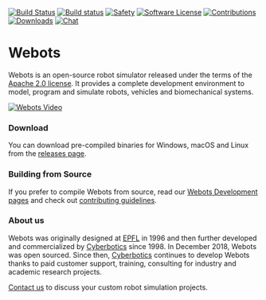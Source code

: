 [![Build Status](https://travis-ci.com/omichel/webots.svg?branch=master)](https://travis-ci.com/omichel/webots) [![Build status](https://ci.appveyor.com/api/projects/status/8e784doc5sye7c41?svg=true)](https://ci.appveyor.com/project/omichel/webots) [![Safety](https://img.shields.io/badge/safety-secure-brightgreen.svg)](https://app.gitguardian.com) [![Software License](https://img.shields.io/badge/license-Apache--2.0-brightgreen.svg)](LICENSE) [![Contributions](https://img.shields.io/github/commit-activity/m/omichel/webots.svg?color=%09%2346c018)](https://github.com/omichel/webots/graphs/commit-activity) [![Downloads](https://img.shields.io/github/downloads/omichel/webots/total.svg)](https://www.somsubhra.com/github-release-stats/?username=omichel&repository=webots) [![Chat](https://img.shields.io/discord/565154702715518986)](https://discordapp.com/invite/nTWbN9m)

# Webots 


Webots is an open-source robot simulator released under the terms of the [Apache 2.0 license](LICENSE).
It provides a complete development environment to model, program and simulate robots, vehicles and biomechanical systems.

[![Webots Video](https://img.youtube.com/vi/O7U3sX_ubGc/0.jpg)](https://www.youtube.com/watch?v=O7U3sX_ubGc)

### Download

You can download pre-compiled binaries for Windows, macOS and Linux from the [releases page](https://github.com/omichel/webots/releases).

### Building from Source

If you prefer to compile Webots from source, read our [Webots Development pages](https://github.com/omichel/webots/wiki#installation-of-the-webots-development-environment) and check out [contributing guidelines](CONTRIBUTING.md).

### About us

Webots was originally designed at [EPFL](https://epfl.ch) in 1996 and then further developed and commercialized by [Cyberbotics](https://cyberbotics.com) since 1998. In December 2018, Webots was open sourced. Since then, [Cyberbotics](https://cyberbotics.com) continues to develop Webots thanks to paid customer support, training, consulting for industry and academic research projects.

[Contact us](mailto:info@cyberbotics.com) to discuss your custom robot simulation projects.
